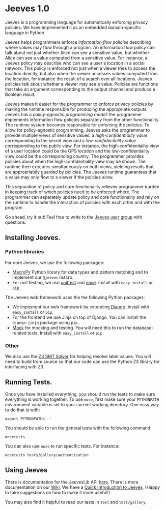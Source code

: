 Jeeves 1.0
======
Jeeves is a programming language for automatically enforcing privacy policies. We have implemented it as an embedded domain-specific language in Python.

Jeeves helps programmers enforce _information flow policies_ describing where values may flow through a program.
An information flow policy can talk about not just whether Alice can see a sensitive value, but whether Alice can see a value computed from a sensitive value. For instance, a Jeeves policy may describe who can see a user's location in a social network. This policy is enforced not just when a viewer tries to access the location directly, but also when the viewer accesses values computed from the location, for instance the result of a search over all locations. Jeeves policies talk about whether a viewer may see a value. Policies are functions that take an argument corresponding to the output channel and produce a Boolean result.

Jeeves makes it easier for the programmer to enforce privacy policies by making the runtime responsible for producing the appropriate outputs. Jeeves has a _policy-agnostic programming model_: the programmer implements information flow policies separately from the other functionality. The runtime system becomes responsible for enforcing the policies. To allow for policy-agnostic programming, Jeeves asks the programmer to provide multiple views of sensitive values: a _high-confidentiality value_ corresponding to the secret view and a _low-confidentiality value_ corresponding to the public view. For instance, the high-confidentiality view of a user location could be the GPS location and the low-confidentiality view could be the corresponding country. The programmer provides policies about when the high-confidentiality view may be shown. The runtime then executes simultaneously on both views, yielding results that are appropriately guarded by policies. The Jeeves runtime guarantees that a value may only flow to a viewer if the policies allow.

This separation of policy and core functionality relieves programmer burden in keeping track of which policies need to be enforced where. The programmer can separately update policy and core functionality and rely on the runtime to handle the interaction of policies with each other and with the program.

Go ahead, try it out! Feel free to write to the [Jeeves user group](https://groups.google.com/forum/#!forum/jeeves-programmers) with questions.

## Installing Jeeves.

### Python libraries
For core Jeeves, we use the following packages:
* [MacroPy](https://github.com/lihaoyi/macropy) Python library for data types and pattern matching and to implement our ```@jeeves``` macro.
* For unit testing, we use [unittest](http://docs.python.org/2/library/unittest.html) and [nose](https://nose.readthedocs.org/en/latest/). Install with ```easy_install``` or ```pip```.

The Jeeves web framework uses the the following Python packages:
* We implement our web framework by extending [Django](https://www.djangoproject.com/). Install with ```easy_install``` or ```pip```.
* For the frontend we use Jinja on top of Django. You can install the ```django-jinja``` package using ```pip```.
* [Mock](http://www.voidspace.org.uk/python/mock/) for mocking and testing. You will need this to run the database-related tests. Install with ```easy_install``` or ```pip```.

### Other
We also use the [Z3 SMT Solver](http://z3.codeplex.com/releases) for helping resolve label values. You will need to build from source so that our code can use the Python Z3 library for interfacing with Z3.

## Running Tests.
Once you have installed everything, you should run the tests to make sure everything is working together. To use ```nose```, first make sure your ```PYTHONPATH``` environment variable is set to your current working directory. One easy way to do that is with:

    export PYTHONPATH='.'
    
You should be able to run the general tests with the following command:

    nosetests
    
You can also use ```nose``` to run specific tests. For instance:

    nosetests tests/gallery/authentication
    
## Using Jeeves
There is documentation for the JeevesLib API [here](http://projects.csail.mit.edu/jeeves/doc/jeeveslib.html). There is more documentation on our [Wiki](https://github.com/jeanqasaur/jeeves/wiki). We have a [Quick Introduction to Jeeves](https://github.com/jeanqasaur/jeeves/wiki/A-Quick-Introduction-to-Jeeves). (Happy to take suggestions on how to make it more useful!)

You may also find it helpful to read our tests in ```test``` and ```test/gallery```.
